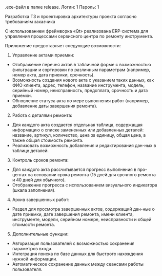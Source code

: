 .exe-файл в папке release. Логин: 1 Пароль: 1

Разработка ТЗ и проектировка архитектуры проекта согласно требованиям заказчика

С использованием фреймворка «Qt» реализована ERP-система для управления процессами сервисного центра по ремонту инструмента.

Приложение предоставляет следующие возможности:
1.	Управление актами приемки:
-	Отображение перечня актов в табличной форме с возможностью фильтрации и сортировки по различным параметрам (например, номер акта, дата приемки, срочность).
-	Возможность создания нового акта с указанием таких данных, как ФИО клиента, адрес, телефон, название инструмента, модель, серийный номер, неисправность, предоплата, срочность и дата приемки.
-	Обновление статуса акта по мере выполнения работ (например, добавление даты завершения ремонта).
2.	Работа с деталями ремонта:
-	Для каждого акта создается отдельная таблица, содержащая информацию о списке замененных или добавленных деталей: название, артикул, количество, цена за единицу, общая цена, а также общая стоимость ремонта.
-	Реализовать возможность добавления и редактирования дан-ных в таблице деталей.
3.	Контроль сроков ремонта:
-	Для каждого акта рассчитывается прогресс выполнения в про-центах на основании срока ремонта (15 дней для срочного ремонта и 40 дней для обычного).
-	Отображение прогресса с использованием визуального индикатора (шкала заполнения).
4.	Архив завершенных работ:
-	Раздел для просмотра завершенных актов, содержащий дан-ные о дате приемки, дате завершения ремонта, имени клиента, инструменте, модели, серийном номере, неисправности и общей стоимости ремонта.
5.	Дополнительные функции:
-	Авторизация пользователей с возможностью сохранения параметров входа.
-	Интеграция поиска по базе данных для быстрого нахождения нужной информации.
-	Автоматическое сохранение данных между сеансами работы пользователя.
